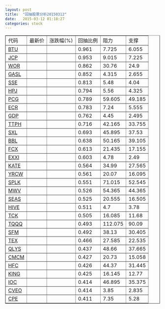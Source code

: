 ```yaml
---
layout: post
title:  "回抽股票分析20150312"
date:   2015-03-12 01:18:27
categories: stock
---
```

<script type="text/javascript">
var stockList = []
stockList.push('gb_btu');
stockList.push('gb_jcp');
stockList.push('gb_wor');
stockList.push('gb_gasl');
stockList.push('gb_sse');
stockList.push('gb_hpj');
stockList.push('gb_pcg');
stockList.push('gb_ecr');
stockList.push('gb_gdp');
stockList.push('gb_ttph');
stockList.push('gb_sxl');
stockList.push('gb_bbl');
stockList.push('gb_fcx');
stockList.push('gb_exxi');
stockList.push('gb_kate');
stockList.push('gb_yrcw');
stockList.push('gb_splk');
stockList.push('gb_mwv');
stockList.push('gb_seas');
stockList.push('gb_hive');
stockList.push('gb_tck');
stockList.push('gb_tqqq');
stockList.push('gb_sfm');
stockList.push('gb_tex');
stockList.push('gb_qlys');
stockList.push('gb_cmcm');
stockList.push('gb_hfc');
stockList.push('gb_king');
stockList.push('gb_ioc');
stockList.push('gb_cveo');
stockList.push('gb_cpe');
</script>
<table border="1">
 <tr>
 <td>代码</td>
 <td>最新价</td>
 <td>涨跌幅(%)</td>
 <td>回抽比例</td>
 <td>阻力</td>
 <td>支撑</td>
</tr>
  <tr id="btu">
  <td><a href="http://stock.finance.sina.com.cn/usstock/quotes/BTU.html" target="_blank">BTU</a></td><td></td><td></td><td>0.961</td><td>7.725</td><td>6.055</td></tr>
  <tr id="jcp">
  <td><a href="http://stock.finance.sina.com.cn/usstock/quotes/JCP.html" target="_blank">JCP</a></td><td></td><td></td><td>0.953</td><td>9.015</td><td>7.225</td></tr>
  <tr id="wor">
  <td><a href="http://stock.finance.sina.com.cn/usstock/quotes/WOR.html" target="_blank">WOR</a></td><td></td><td></td><td>0.862</td><td>30.76</td><td>24.9</td></tr>
  <tr id="gasl">
  <td><a href="http://stock.finance.sina.com.cn/usstock/quotes/GASL.html" target="_blank">GASL</a></td><td></td><td></td><td>0.852</td><td>4.315</td><td>2.655</td></tr>
  <tr id="sse">
  <td><a href="http://stock.finance.sina.com.cn/usstock/quotes/SSE.html" target="_blank">SSE</a></td><td></td><td></td><td>0.813</td><td>5.48</td><td>4.04</td></tr>
  <tr id="hpj">
  <td><a href="http://stock.finance.sina.com.cn/usstock/quotes/HPJ.html" target="_blank">HPJ</a></td><td></td><td></td><td>0.794</td><td>5.56</td><td>4.325</td></tr>
  <tr id="pcg">
  <td><a href="http://stock.finance.sina.com.cn/usstock/quotes/PCG.html" target="_blank">PCG</a></td><td></td><td></td><td>0.789</td><td>59.605</td><td>49.185</td></tr>
  <tr id="ecr">
  <td><a href="http://stock.finance.sina.com.cn/usstock/quotes/ECR.html" target="_blank">ECR</a></td><td></td><td></td><td>0.783</td><td>7.24</td><td>5.555</td></tr>
  <tr id="gdp">
  <td><a href="http://stock.finance.sina.com.cn/usstock/quotes/GDP.html" target="_blank">GDP</a></td><td></td><td></td><td>0.762</td><td>4.45</td><td>2.495</td></tr>
  <tr id="ttph">
  <td><a href="http://stock.finance.sina.com.cn/usstock/quotes/TTPH.html" target="_blank">TTPH</a></td><td></td><td></td><td>0.716</td><td>42.165</td><td>33.755</td></tr>
  <tr id="sxl">
  <td><a href="http://stock.finance.sina.com.cn/usstock/quotes/SXL.html" target="_blank">SXL</a></td><td></td><td></td><td>0.693</td><td>45.895</td><td>37.53</td></tr>
  <tr id="bbl">
  <td><a href="http://stock.finance.sina.com.cn/usstock/quotes/BBL.html" target="_blank">BBL</a></td><td></td><td></td><td>0.638</td><td>50.165</td><td>39.105</td></tr>
  <tr id="fcx">
  <td><a href="http://stock.finance.sina.com.cn/usstock/quotes/FCX.html" target="_blank">FCX</a></td><td></td><td></td><td>0.613</td><td>21.435</td><td>17.155</td></tr>
  <tr id="exxi">
  <td><a href="http://stock.finance.sina.com.cn/usstock/quotes/EXXI.html" target="_blank">EXXI</a></td><td></td><td></td><td>0.603</td><td>4.78</td><td>2.49</td></tr>
  <tr id="kate">
  <td><a href="http://stock.finance.sina.com.cn/usstock/quotes/KATE.html" target="_blank">KATE</a></td><td></td><td></td><td>0.564</td><td>34.99</td><td>27.565</td></tr>
  <tr id="yrcw">
  <td><a href="http://stock.finance.sina.com.cn/usstock/quotes/YRCW.html" target="_blank">YRCW</a></td><td></td><td></td><td>0.561</td><td>20.07</td><td>16.095</td></tr>
  <tr id="splk">
  <td><a href="http://stock.finance.sina.com.cn/usstock/quotes/SPLK.html" target="_blank">SPLK</a></td><td></td><td></td><td>0.551</td><td>71.015</td><td>52.545</td></tr>
  <tr id="mwv">
  <td><a href="http://stock.finance.sina.com.cn/usstock/quotes/MWV.html" target="_blank">MWV</a></td><td></td><td></td><td>0.526</td><td>54.365</td><td>44.365</td></tr>
  <tr id="seas">
  <td><a href="http://stock.finance.sina.com.cn/usstock/quotes/SEAS.html" target="_blank">SEAS</a></td><td></td><td></td><td>0.525</td><td>20.555</td><td>16.505</td></tr>
  <tr id="hive">
  <td><a href="http://stock.finance.sina.com.cn/usstock/quotes/HIVE.html" target="_blank">HIVE</a></td><td></td><td></td><td>0.511</td><td>4.7</td><td>3.78</td></tr>
  <tr id="tck">
  <td><a href="http://stock.finance.sina.com.cn/usstock/quotes/TCK.html" target="_blank">TCK</a></td><td></td><td></td><td>0.505</td><td>16.085</td><td>11.68</td></tr>
  <tr id="tqqq">
  <td><a href="http://stock.finance.sina.com.cn/usstock/quotes/TQQQ.html" target="_blank">TQQQ</a></td><td></td><td></td><td>0.493</td><td>112.075</td><td>90.09</td></tr>
  <tr id="sfm">
  <td><a href="http://stock.finance.sina.com.cn/usstock/quotes/SFM.html" target="_blank">SFM</a></td><td></td><td></td><td>0.492</td><td>38.13</td><td>30.405</td></tr>
  <tr id="tex">
  <td><a href="http://stock.finance.sina.com.cn/usstock/quotes/TEX.html" target="_blank">TEX</a></td><td></td><td></td><td>0.466</td><td>27.585</td><td>22.535</td></tr>
  <tr id="qlys">
  <td><a href="http://stock.finance.sina.com.cn/usstock/quotes/QLYS.html" target="_blank">QLYS</a></td><td></td><td></td><td>0.437</td><td>48.66</td><td>37.665</td></tr>
  <tr id="cmcm">
  <td><a href="http://stock.finance.sina.com.cn/usstock/quotes/CMCM.html" target="_blank">CMCM</a></td><td></td><td></td><td>0.427</td><td>20.73</td><td>15.058</td></tr>
  <tr id="hfc">
  <td><a href="http://stock.finance.sina.com.cn/usstock/quotes/HFC.html" target="_blank">HFC</a></td><td></td><td></td><td>0.426</td><td>44.37</td><td>31.445</td></tr>
  <tr id="king">
  <td><a href="http://stock.finance.sina.com.cn/usstock/quotes/KING.html" target="_blank">KING</a></td><td></td><td></td><td>0.425</td><td>16.145</td><td>12.77</td></tr>
  <tr id="ioc">
  <td><a href="http://stock.finance.sina.com.cn/usstock/quotes/IOC.html" target="_blank">IOC</a></td><td></td><td></td><td>0.414</td><td>46.895</td><td>35.375</td></tr>
  <tr id="cveo">
  <td><a href="http://stock.finance.sina.com.cn/usstock/quotes/CVEO.html" target="_blank">CVEO</a></td><td></td><td></td><td>0.414</td><td>3.85</td><td>2.835</td></tr>
  <tr id="cpe">
  <td><a href="http://stock.finance.sina.com.cn/usstock/quotes/CPE.html" target="_blank">CPE</a></td><td></td><td></td><td>0.411</td><td>7.35</td><td>5.28</td></tr>
</table>
